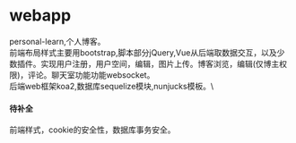 # webapp
personal-learn,个人博客。\
前端布局样式主要用bootstrap,脚本部分jQuery,Vue从后端取数据交互，以及少数插件。实现用户注册，用户空间，编辑，图片上传。博客浏览，编辑(仅博主权限)，评论。聊天室功能功能websocket。\
后端web框架koa2,数据库sequelize模块,nunjucks模板。\
#### 待补全
前端样式，cookie的安全性，数据库事务安全。


